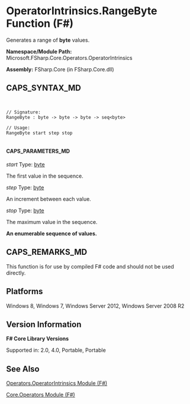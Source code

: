 # OperatorIntrinsics.RangeByte Function (F#)

Generates a range of **byte** values.

**Namespace/Module Path:** Microsoft.FSharp.Core.Operators.OperatorIntrinsics

**Assembly:** FSharp.Core (in FSharp.Core.dll)


## CAPS_SYNTAX_MD



```


// Signature:
RangeByte : byte -> byte -> byte -> seq<byte>

// Usage:
RangeByte start step stop


```



#### CAPS_PARAMETERS_MD
*start*
Type: [byte](http://msdn.microsoft.com/en-us/library/17a98430-283a-4ff6-a475-e6999577179d)


The first value in the sequence.


*step*
Type: [byte](http://msdn.microsoft.com/en-us/library/17a98430-283a-4ff6-a475-e6999577179d)


An increment between each value.


*stop*
Type: [byte](http://msdn.microsoft.com/en-us/library/17a98430-283a-4ff6-a475-e6999577179d)


The maximum value in the sequence.



**An enumerable sequence of values.**
## CAPS_REMARKS_MD
This function is for use by compiled F# code and should not be used directly.


## Platforms
Windows 8, Windows 7, Windows Server 2012, Windows Server 2008 R2


## Version Information
**F# Core Library Versions**

Supported in: 2.0, 4.0, Portable, Portable




## See Also
[Operators.OperatorIntrinsics Module &#40;F&#35;&#41;](Operators.OperatorIntrinsics+Module+%28F%23%29.md)

[Core.Operators Module &#40;F&#35;&#41;](Core.Operators+Module+%28F%23%29.md)

